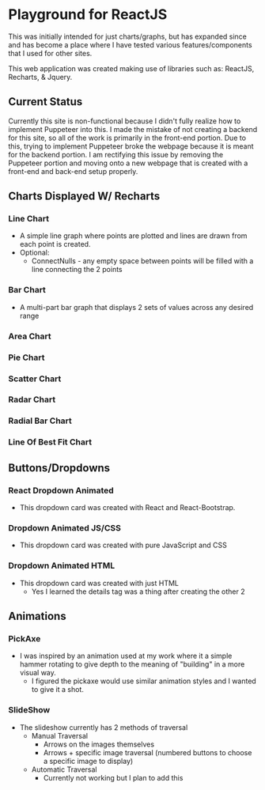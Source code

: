 # Playground for ReactJS
 
 This was initially intended for just charts/graphs, but has expanded since and has become a place where I have tested various features/components that I used for other sites.
 
This web application was created making use of libraries such as: ReactJS, Recharts, & Jquery.

## Current Status

Currently this site is non-functional because I didn't fully realize how to implement Puppeteer into this. I made the mistake of not creating a backend for this site, so all of the work is primarily in the front-end portion. Due to this, trying to implement Puppeteer broke the webpage because it is meant for the backend portion. I am rectifying this issue by removing the Puppeteer portion and moving onto a new webpage that is created with a front-end and back-end setup properly.

## Charts Displayed W/ Recharts

### Line Chart
 - A simple line graph where points are plotted and lines are drawn from each point is created.
 - Optional:
    - ConnectNulls - any empty space between points will be filled with a line connecting the 2 points

### Bar Chart
 - A multi-part bar graph that displays 2 sets of values across any desired range

### Area Chart

### Pie Chart

### Scatter Chart

### Radar Chart

### Radial Bar Chart

### Line Of Best Fit Chart

## Buttons/Dropdowns

### React Dropdown Animated
 - This dropdown card was created with React and React-Bootstrap.
 
### Dropdown Animated JS/CSS
 - This dropdown card was created with pure JavaScript and CSS

### Dropdown Animated HTML
 - This dropdown card was created with just HTML
   - Yes I learned the details tag was a thing after creating the other 2

## Animations

### PickAxe
 - I was inspired by an animation used at my work where it a simple hammer rotating to give depth to the meaning of "building" in a more visual way.
   - I figured the pickaxe would use similar animation styles and I wanted to give it a shot.

### SlideShow
 - The slideshow currently has 2 methods of traversal
   - Manual Traversal
     - Arrows on the images themselves
     - Arrows + specific image traversal (numbered buttons to choose a specific image to display)
   - Automatic Traversal
     - Currently not working but I plan to add this
